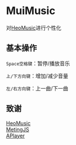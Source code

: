 # MuiMusic
对[HeoMusic](https://github.com/zhheo/HeoMusic)进行个性化

## 基本操作

`Space空格键`：暂停/播放音乐

`上/下方向键`：增加/减少音量

`左/右方向键`：上一曲/下一曲

## 致谢
[HeoMusic](https://github.com/zhheo/HeoMusic)<br>
[MetingJS](https://github.com/metowolf/MetingJS )<br>
[APlayer](https://github.com/DIYgod/APlayer)
